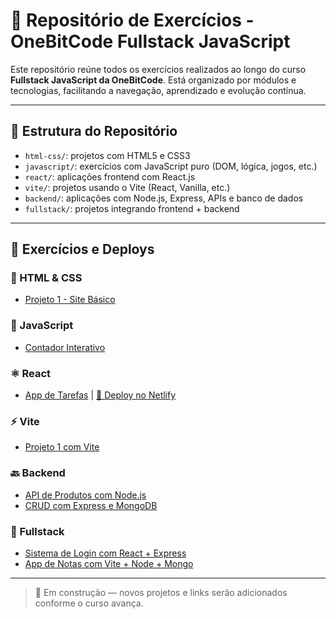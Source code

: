 # 📘 Repositório de Exercícios - OneBitCode Fullstack JavaScript

Este repositório reúne todos os exercícios realizados ao longo do curso **Fullstack JavaScript da OneBitCode**. Está organizado por módulos e tecnologias, facilitando a navegação, aprendizado e evolução contínua.

---

## 📁 Estrutura do Repositório

- `html-css/`: projetos com HTML5 e CSS3
- `javascript/`: exercícios com JavaScript puro (DOM, lógica, jogos, etc.)
- `react/`: aplicações frontend com React.js
- `vite/`: projetos usando o Vite (React, Vanilla, etc.)
- `backend/`: aplicações com Node.js, Express, APIs e banco de dados
- `fullstack/`: projetos integrando frontend + backend

---

## 🧪 Exercícios e Deploys

### 🧱 HTML & CSS
- [Projeto 1 - Site Básico](html-css/projeto01-site-basico)

### 🔢 JavaScript
- [Contador Interativo](javascript/exercicio01-contador)

### ⚛️ React
- [App de Tarefas](react/app-tarefas) | [🔗 Deploy no Netlify](https://app-tarefas.netlify.app)

### ⚡ Vite
- [Projeto 1 com Vite](vite/vite-projeto01)

### 🔙 Backend
- [API de Produtos com Node.js](backend/api-produtos)
- [CRUD com Express e MongoDB](backend/crud-express-mongo)

### 🔁 Fullstack
- [Sistema de Login com React + Express](fullstack/login-system)
- [App de Notas com Vite + Node + Mongo](fullstack/app-notas)

---

> 🚧 Em construção — novos projetos e links serão adicionados conforme o curso avança.
